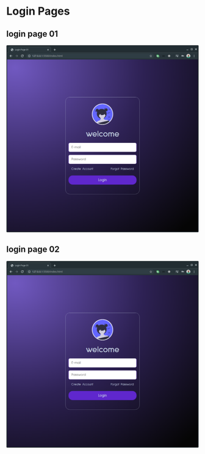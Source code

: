 # Login Pages

## login page 01
<a href="/loginpage01"><img src="./loginpage01.png"></a>

## login page 02
<a href="/loginpage02"><img src="./loginpage01.png"></a>